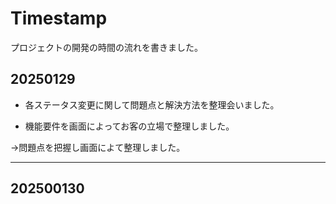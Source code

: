 # Timestamp

プロジェクトの開発の時間の流れを書きました。

## 20250129

* 各ステータス変更に関して問題点と解決方法を整理会いました。

* 機能要件を画面によってお客の立場で整理しました。

→問題点を把握し画面によて整理しました。

---

## 202500130